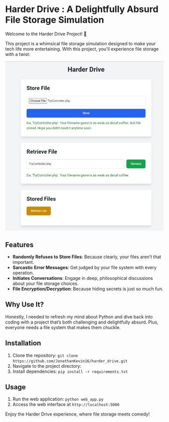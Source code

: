 # Harder Drive : A Delightfully Absurd File Storage Simulation

Welcome to the Harder Drive Project! 🚀

This project is a whimsical file storage simulation designed to make your tech life more entertaining. With this project, you'll experience file storage with a twist:


![Harder Drive Screenshot](static/harderdrive.jpg)

## Features
- **Randomly Refuses to Store Files**: Because clearly, your files aren’t that important.
- **Sarcastic Error Messages**: Get judged by your file system with every operation.
- **Initiates Conversations**: Engage in deep, philosophical discussions about your file storage choices.
- **File Encryption/Decryption**: Because hiding secrets is just so much fun.

## Why Use It?
Honestly, I needed to refresh my mind about Python and dive back into coding with a project that’s both challenging and delightfully absurd. Plus, everyone needs a file system that makes them chuckle.

## Installation
1. Clone the repository: `git clone https://github.com/JonathanKevin16/harder_drive.git`
2. Navigate to the project directory: 
3. Install dependencies: `pip install -r requirements.txt`

## Usage
1. Run the web application: `python web_app.py`
2. Access the web interface at `http://localhost:5000`

Enjoy the Harder Drive experience, where file storage meets comedy!
